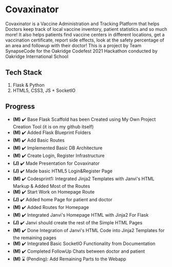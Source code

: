 # Covaxinator 
Covaxinator is a Vaccine Administration and Tracking Platform that helps Doctors keep track of local vaccine inventory, patient statistics and so much more! It also helps patients find vaccine centers in different locations, get a vaccination certificate, report side effects, look at the safety percentage of an area and followup with their doctor!
This is a project by Team SynapseCode for the Oakridge Codefest 2021 Hackathon conducted by Oakridge International School

## Tech Stack
1. Flask & Python
2. HTML5, CSS3, JS + SocketIO

## Progress
- **(M)** ✔️ Base Flask Scaffold has been Created using My Own Project Creation Tool (it is on my github itself)
- **(M)** ✔️ Added Flask Blueprint Folders
- **(M)** ✔️ Add Basic Routes
- **(M)** ✔️ Implemented Basic DB Architecture
- **(M)** ✔️ Create Login, Register Infrastructure
- **(J)** ✔️ Made Presentation for Covaxinator
- **(J)** ✔️ Made basic HTML5 Login&Register Page
- **(M)** ✔️ Codesprint1: Integrated Jinja2 Templates with Janvi's HTML Markup & Added Most of the Routes
- **(M)** ✔️ Start Work on Homepage Route
- **(J)** ✔️ Added home Page for patient and doctor
- **(M)** ✔️ Added Routes for Homepage
- **(M)** ✔️ Integrated Janvi's Homepage HTML with Jinja2 For Flask
- **(J)** ✔️ Janvi should create the rest of the Simple HTML Pages
- **(M)** ✔️ Done Integration of Janvi's HTML Code into Jinja2 Templates for the remaining pages
- **(M)** ✔️ Integrated Basic SocketIO Functionality from Documentation
- **(M)** ✔️ Completed FollowUp Chats between doctor and patient
- **(M)** ⌛ (Pending): Add Remaining Parts to the Webapp
